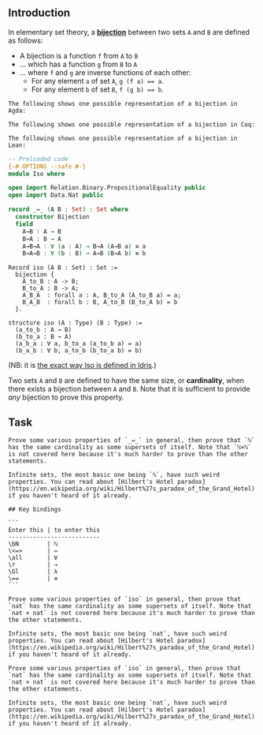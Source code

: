 ## Introduction

In elementary set theory, a [**bijection**](https://en.wikipedia.org/wiki/Bijection) between two sets `A` and `B` are defined as follows:

* A bijection is a function `f` from `A` to `B`
* ... which has a function `g` from `B` to `A`
* ... where `f` and `g` are inverse functions of each other:
  * For any element `a` of set `A`, `g (f a) == a`.
  * For any element `b` of set `B`, `f (g b) == b`.

~~~if:agda
The following shows one possible representation of a bijection in Agda:
~~~

~~~if:coq
The following shows one possible representation of a bijection in Coq:
~~~

~~~if:lean
The following shows one possible representation of a bijection in Lean:
~~~

```agda
-- Preloaded code
{-# OPTIONS --safe #-}
module Iso where

open import Relation.Binary.PropositionalEquality public
open import Data.Nat public

record _⇔_ (A B : Set) : Set where
  constructor Bijection
  field
    A→B : A → B
    B→A : B → A
    A→B→A : ∀ (a : A) → B→A (A→B a) ≡ a
    B→A→B : ∀ (b : B) → A→B (B→A b) ≡ b
```
```coq
Record iso (A B : Set) : Set :=
  bijection {
    A_to_B : A -> B;
    B_to_A : B -> A;
    A_B_A  : forall a : A, B_to_A (A_to_B a) = a;
    B_A_B  : forall b : B, A_to_B (B_to_A b) = b
  }.
```
```lean
structure iso (A : Type) (B : Type) :=
  (a_to_b : A → B)
  (b_to_a : B → A)
  (a_b_a : ∀ a, b_to_a (a_to_b a) = a)
  (b_a_b : ∀ b, a_to_b (b_to_a b) = b)
```

(NB: it is [the exact way Iso is defined in Idris](https://github.com/idris-lang/Idris-dev/blob/c4c03b6ef666273a3f36ddb0e6efe3e487726139/libs/base/Control/Isomorphism.idr).)

Two sets `A` and `B` are defined to have the same size, or **cardinality**, when there exists a bijection between `A` and `B`. Note that it is sufficient to provide *any* bijection to prove this property.

## Task

~~~if:agda
Prove some various properties of `_⇔_` in general, then prove that `ℕ` has the same cardinality as some supersets of itself. Note that `ℕ×ℕ` is not covered here because it's much harder to prove than the other statements.

Infinite sets, the most basic one being `ℕ`, have such weird properties. You can read about [Hilbert's Hotel paradox](https://en.wikipedia.org/wiki/Hilbert%27s_paradox_of_the_Grand_Hotel) if you haven't heard of it already.

## Key bindings

```
Enter this | to enter this
--------------------------
\bN        | ℕ
\<=>       | ⇔
\all       | ∀
\r         | →
\Gl        | λ
\==        | ≡
```
~~~

~~~if:coq
Prove some various properties of `iso` in general, then prove that `nat` has the same cardinality as some supersets of itself. Note that `nat × nat` is not covered here because it's much harder to prove than the other statements.

Infinite sets, the most basic one being `nat`, have such weird properties. You can read about [Hilbert's Hotel paradox](https://en.wikipedia.org/wiki/Hilbert%27s_paradox_of_the_Grand_Hotel) if you haven't heard of it already.
~~~

~~~if:lean
Prove some various properties of `iso` in general, then prove that `nat` has the same cardinality as some supersets of itself. Note that `nat × nat` is not covered here because it's much harder to prove than the other statements.

Infinite sets, the most basic one being `nat`, have such weird properties. You can read about [Hilbert's Hotel paradox](https://en.wikipedia.org/wiki/Hilbert%27s_paradox_of_the_Grand_Hotel) if you haven't heard of it already.
~~~